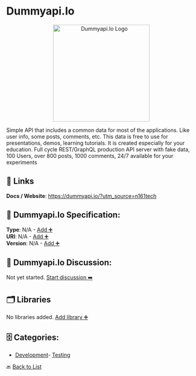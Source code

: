 # Dummyapi.Io
<p align="center">
    <img width="256" src="https://raw.githubusercontent.com/apis-list/apis-list/main/apis/dummyapi-io/logo_256x256.png" alt="Dummyapi.Io Logo"/>
</p>
Simple API that includes a common data for most of the applications. Like user info, some posts, comments, etc. This data is free to use for presentations, demos, learning tutorials. It is created especially for your education. Full cycle REST/GraphQL production API server with fake data, 100 Users, over 800 posts, 1000 comments, 24/7 available for your experiments

##  🔗 Links
**Docs / Website**: https://dummyapi.io/?utm_source=n161tech

## 🧬 Dummyapi.Io Specification:
**Type**: N/A - [Add ➕](https://github.com/apis-list/apis-list/edit/main/apis.yaml#L5688)  
**URI**: N/A - [Add ➕](https://github.com/apis-list/apis-list/edit/main/apis.yaml#L5688)  
**Version**: N/A - [Add ➕](https://github.com/apis-list/apis-list/edit/main/apis.yaml#L5688)

## 💬 Dummyapi.Io Discussion:
Not yet started. [Start discussion ➡️](https://github.com/apis-list/apis-list/discussions/new)

## 🗂️ Libraries

No libraries added. [Add library ➕](https://github.com/apis-list/apis-list/edit/main/apis.yaml#L5688)    


## 🗄️ Categories:
- [Development](https://github.com/apis-list/apis-list#development-)- [Testing](https://github.com/apis-list/apis-list#testing-)

🔙  [Back to List](https://github.com/apis-list/apis-list)
